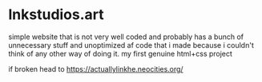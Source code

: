 # lnkstudios.art

simple website that is not very well coded and probably has a bunch of unnecessary stuff and unoptimized af code that i made because i couldn't think of any other way of doing it.
my first genuine html+css project

if broken head to https://actuallylinkhe.neocities.org/
